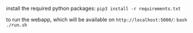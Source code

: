 install the required python packages:
`pip3 install -r requirements.txt`

to run the webapp, which will be available on `http://localhost:5000/`:
`bash ./run.sh`